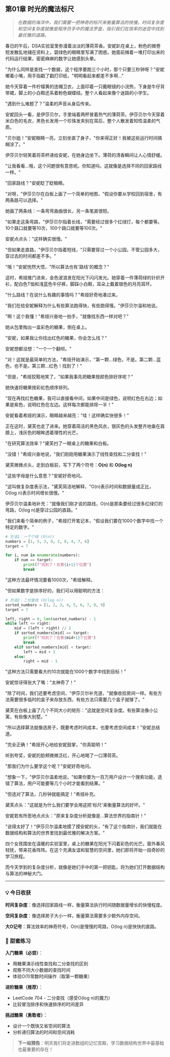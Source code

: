 ## 第01章 时光的魔法标尺

> _在数据的海洋中，我们需要一把神奇的标尺来衡量算法的快慢。时间复杂度和空间复杂度就像是程序员手中的魔法罗盘，指引我们在效率的迷宫中找到最优雅的道路。_

春日的午后，DSA实验室里弥漫着淡淡的薄荷茶香。安妮趴在桌上，粉色的微卷短发散乱地铺在资料上，碧绿色的眼睛里写满了困惑。她面前摊着一堆打印出来的代码运行结果，密密麻麻的数字让她感到头晕。

"为什么同样是查找一个数据，这个程序要跑三个小时，那个只要三秒钟呀？"安妮嘟着小嘴，用手指戳了戳打印纸，"明明看起来都差不多啊..."

她今天穿着一件柠檬黄的连帽卫衣，上面印着一只戴眼镜的小浣熊，下身是牛仔背带裙，脚上的小白鞋还系着粉色蝴蝶结。整个人看起来像个迷路的小学生。

"遇到什么难题了？"温柔的声音从身后传来。

安妮回头一看，是伊莎贝尔，手里端着两杯冒着热气的薄荷茶。伊莎贝尔今天穿着米白色的毛衣，黑色长发用一个珍珠发夹别在耳后，整个人散发着知性温柔的气质。

"贝尔姐！"安妮眼睛一亮，立刻坐直了身子，"你来得正好！我被这些运行时间搞糊涂了。"

伊莎贝尔轻笑着将茶杯递给安妮，在她身边坐下。薄荷的清香瞬间让人心情舒缓。

"让我看看...哦，这个问题很有意思呢。你知道吗，这就像是选择不同的回家路线一样。"

"回家路线？"安妮眨了眨眼睛。

"对呀，"伊莎贝尔在白板上画了一个简单的地图，"假设你要从学校回到宿舍，有两条路可以选择。"

她画了两条线：一条弯弯曲曲很长，另一条笔直很短。

"如果走这条弯路，"伊莎贝尔指着长线，"需要经过很多个红绿灯，每个都要等。10个路口就要等10次，100个路口就要等100次。"

安妮点点头："这样确实很慢。"

"但如果走直路，"伊莎贝尔指着短线，"只需要穿过一个小公园，不管公园多大，穿过去的时间都差不多。"

"哦！"安妮恍然大悟，"所以算法也有'路线'的概念？"

这时，希娅推门进来，金色波浪发在阳光下闪闪发光。她穿着一件薄荷绿的针织开衫，配白色T恤和浅蓝色牛仔裤，脚踩小白鞋，耳朵上戴着银色的月亮耳环。

"什么路线？在说什么有趣的事情吗？"希娅好奇地凑过来。

"我们在给安妮解释为什么有些算法跑得快，有些跑得慢。"伊莎贝尔温和地说。

"啊！这个我懂！"希娅兴奋地一拍手，"就像找东西一样对吧？"

她从包里掏出一盒彩色的糖果，倒在桌上。

"安妮，如果我让你找出红色的糖果，你会怎么找？"

安妮想都没想："一个一个翻呗。"

"对！这就是最简单的方法，"希娅开始演示，"第一颗...绿色，不是。第二颗...蓝色，也不是。第三颗...红色！找到了！"

"但是，"希娅狡黠地笑了，"如果我事先把糖果按颜色排好序呢？"

她快速将糖果按彩虹色顺序排列。

"现在再找红色糖果，我可以直接看中间，如果中间是绿色，说明红色在右边；如果是紫色，说明红色在左边。这样每次都能排除一半！"

安妮看着希娅的演示，眼睛越来越亮："哇！这样确实快很多！"

正在这时，黛芙也走了进来。她穿着简洁的黑色风衣，银灰色的头发整齐地垂在肩膀上，浅灰色的眼眸透着理性的光芒。

"在研究算法效率？"黛芙扫了一眼桌上的糖果和白板。

"没错！"希娅兴奋地说，"我们刚刚用糖果演示了线性查找和二分查找！"

黛芙微微点头，走到白板前，写下了两个符号：**O(n)** 和 **O(log n)**

"这些字母是什么意思？"安妮好奇地问。

"这叫做复杂度表示法，"黛芙简洁地解释，"O(n)表示时间和数据量成正比，O(log n)表示时间增长很慢。"

伊莎贝尔温柔地补充："就像我们刚才说的路线，O(n)是那条要经过很多红绿灯的弯路，O(log n)是穿过公园的直路。"

"我们来看个简单的例子，"希娅打开笔记本，"假设我们要在1000个数字中找一个特定的数字。"

```python
# 方法1：一个个找 (O(n))
numbers = [1, 5, 3, 9, 2, 8, 4, 7, 6]
target = 7

for i, num in enumerate(numbers):
    if num == target:
        print(f"找到了！在第{i+1}个位置")
        break
```

"这种方法最坏情况要看1000次，"希娅解释。

"但如果数字是排序好的，我们可以用聪明的方法：

```python
# 方法2：二分查找 (O(log n))
sorted_numbers = [1, 2, 3, 4, 5, 6, 7, 8, 9]
target = 7

left, right = 0, len(sorted_numbers) - 1
while left <= right:
    mid = (left + right) // 2
    if sorted_numbers[mid] == target:
        print(f"找到了！在第{mid+1}个位置")
        break
    elif sorted_numbers[mid] < target:
        left = mid + 1
    else:
        right = mid - 1
```

"这种方法只需要看大约10次就能在1000个数字中找到目标！"

安妮惊讶得张大了嘴："太神奇了！"

"除了时间，我们还要考虑空间，"伊莎贝尔补充道，"就像收拾房间一样。有些方法需要很多临时的盒子来存放东西，有些方法只需要几个盒子就够了。"

黛芙在白板上画了几个不同大小的矩形："这就是空间复杂度。有些算法像小公寓，有些像大别墅。"

"所以选择算法就像选房子，既要考虑时间成本，也要考虑空间成本！"安妮总结道。

"完全正确！"希娅开心地给安妮鼓掌，"你真聪明！"

听到夸奖，安妮的脸颊微微泛红，开心地喝了一口薄荷茶。

"那我们为什么要学这个呢？"安妮好奇地问。

"想象一下，"伊莎贝尔温柔地说，"如果你要为一百万用户设计一个搜索功能，选错了算法，用户可能要等几个小时才能看到结果。"

"但选对了算法，几秒钟就能搞定！"希娅补充。

黛芙点头："这就是为什么我们要学会用这把'标尺'来衡量算法的好坏。"

安妮若有所思地点点头："原来复杂度分析就像是...算法世界的指南针！"

"说得太好了！"伊莎贝尔温柔地摸了摸安妮的头，"有了这个指南针，我们就能在数据结构和算法的世界里找到最优雅的解决方案。"

四个女孩围坐在温暖的实验室里，桌上的糖果在阳光下闪着彩色的光芒。窗外春风轻抚，带来花香阵阵。在这个充满友谊和智慧的空间里，她们即将开始一段奇妙的学习旅程。

而今天学到的复杂度分析，就像是她们手中的第一把钥匙，将为她们打开数据结构与算法的神秘大门。

---

### 💡 今日收获

**时间复杂度**：像选择回家路线一样，衡量算法执行时间随数据量增长的快慢程度。

**空间复杂度**：像选择房子大小一样，衡量算法需要多少额外内存空间。

**大O记号**：算法效率的神奇符号，O(n)是慢慢的弯路，O(log n)是快快的直路。

### 🍭 甜蜜练习

**入门糖果（必尝）**：
- 用糖果演示线性查找和二分查找的区别
- 观察不同大小数据的查找时间
- 体验O(1)常数时间操作（取第一颗糖果）

**进阶糖果（推荐）**：
- LeetCode 704 - 二分查找（感受O(log n)的魔力）
- 比较冒泡排序和快速排序的时间差异

**挑战糖果（勇敢者）**：
- 设计一个既快又省空间的算法
- 分析递归算法的时间和空间消耗

> **下一站预告**：明天我们将走进数组的记忆宫殿，学习数据结构世界中最基础也最重要的存在！ 